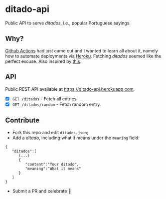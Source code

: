 # ditado-api
Public API to serve _ditados_, i.e., popular Portuguese sayings.

## Why?

[Github Actions](https://docs.github.com/en/free-pro-team@latest/actions/learn-github-actions/introduction-to-github-actions) had just came out and I wanted to learn all about it, namely how to automate deployments via [Heroku](https://heroku.com). Fetching _ditados_ seemed like the perfect excuse. Also inspired by [this](https://github.com/msramalho).

## API

Public REST API available at https://ditado-api.herokuapp.com.

- [x] `GET /ditados` - Fetch all entries
- [x] `GET /ditados/random` - Fetch random entry.

## Contribute

- Fork this repo and edit `ditados.json`;
- Add a _ditado_, including what it means under the `meaning` field:
```
{
   "ditados":[
      (...)
      {
         "content":"Your ditado",
         "meaning":"What it means"
      }
   ]
}
```
- Submit a PR and celebrate 🎉 





